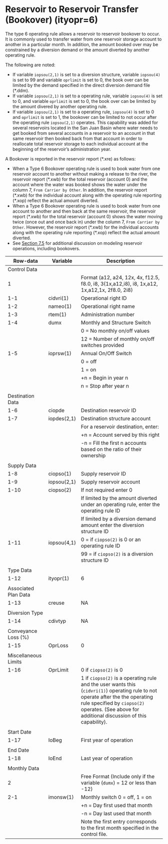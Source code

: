 # Reservoir to Reservoir Transfer (Bookover) (ityopr=6) #

The type 6 operating rule allows a reservoir to reservoir bookover to occur. It is commonly used to transfer water from one reservoir 
storage account to another in a particular month. In addition, the amount booked over may be constrained by a diversion demand or the 
amount diverted by another operating rule.  

The following are noted:

* If variable `iopsou(2,1)` is set to a diversion structure, variable `iopsou(4)` is set to 99 and variable `oprlimit` is set to 0, the book over 
can be limited by the demand specified in the direct diversion demand file (\*.ddm).
* If variable `iopsou(2,1)` is set to a operating rule, variable `iopsou(4)` is set to 0, and variable `oprlimit` is set to 0, the book over can 
be limited by the amount divered by another operating rule.
* If variable `iopsou(2,1)` is set to a operating rule, `iopsou(4)` is set to 0 and `oprlimit` is set to 1, the bookover can be limited to not 
occur after the operating rule `iopsou(2,1)` operates.  This capability was added for several reservoirs located in the San Juan Basin where water 
needs to get booked from several accounts in a reservoir to an account in that same reservoir then booked back from that account in order to 
reallocate total reservoir storage to each individual account at the beginning of the reservoir’s administration year. 

A Bookover is reported in the reservoir report (\*.xre) as follows:

* When a Type 6 Bookover operating rule is used to book water from one reservoir account to another without making a release to the river, 
the reservoir report (\*.xwb) for the total reservoir (account 0) and the account where the water was booked shows the water under the column 
7, `From Carrier by Other`.   In addition, the reservoir report (\*.xwb) for the individual account along with the operating rule reporting 
(\*.xop) reflect the actual amount diverted.
* When a Type 6 Bookover operating rule is used to book water from one account to another and then back at the same reservoir, the reservoir 
report (\*.xwb) for the total reservoir (account 0) shows the water moving twice (once out and once back in) under the column 7, `From Carrier by Other`. 
However, the reservoir report (\*.xwb) for the individual accounts along with the operating rule reporting (\*.xop) reflect the actual amount diverted.
* See [Section 7.5](../StandardModelingProcedures/75.md) for additional discussion on modeling reservoir operations, including bookovers.

| Row-data							| Variable						| Description 								|				
| ------------------				| --------------------			| --------									|
| Control Data						| 								| 											|
| 1									| 								| Format (a12, a24, 12x, 4x, f12.5, f8.0, i8, 3(1x,a12,i8), i8, 1x,a12, 1x,a12,1x, 2f8.0, 2i8) |
| 1-1								| cidvri(1)						| Operational right ID
| 1-2								| nameo(1)						| Operational right name
| 1-3								| rtem(1)						| Administration number
| 1-4								| dumx							| Monthly and Structure Switch 
| 									| 								| 0 = No monthly on/off values
| 									| 								| 12 = Number of monthly on/off switches provided
| 1-5								| ioprsw(1)						| Annual On/Off Switch
| 									| 								| 0 = off 
| 									| 								| 1 = on
| 									| 								| +n = Begin in year n
| 									| 								| n = Stop after year n
| | | |
| Destination Data | | |
| 1-6								| ciopde						| Destination reservoir ID
| 1-7								| iopdes(2,1)					| Destination structure account
| 									| 								| For a reservoir destination, enter:
| 									| 								| +n = Account served by this right
| 									| 								| -n = Fill the first n accounts based on the ratio of their ownership
| | | | 
| Supply Data | | |
| 1-8								| ciopso(1)						| Supply reservoir ID
| 1-9								| iopsou(2,1)					| Supply reservoir account
| 1-10								| ciopso(2)						| If not required enter 0
| 									| 								| If limited by the amount diverted under an operating rule, enter the operating rule ID
| 									| 								| If limited by a diversion demand amount enter the diversion structure ID
| 1-11								| iopsou(4,1)					| 0 = if `ciopso(2)` is 0 or an operating rule ID
| 									| 								| 99 = if `ciopso(2)` is a diversion structure ID
| | | |
| Type Data | | |
| 1-12								| ityopr(1)						| 6
| | | |
| Associated Plan Data | | |
| 1-13								| creuse						| NA
| | | |
| Diversion Type | | |
| 1-14								| cdivtyp						| NA
| | | |
| Conveyance Loss (%) | | | 
| 1-15								| OprLoss						| 0
| | | |
| Miscellaneous Limits | | | 
| 1-16								| OprLimit						| 0 if `ciopso(2)` is 0
| 									| 								| 1 if `ciopso(2)` is a operating rule and the user wants this (`cidvri(1)`) operating rule to not operate after the the operating rule specified by `ciopso(2)` operates.  (See above for additional discussion of this capability). 
| | | |
| Start Date | | | 
| 1-17								| IoBeg							| First year of operation
| | | |
| End Date | | |
| 1-18								| IoEnd							| Last year of operation
| | | |
| Monthly Data | | |
| 2 								| 								| Free Format (Include only if the variable (`dumx`) = 12 or less than -12)
| 2-1								| imonsw(1)						| Monthly switch 0 = off, 1 = on
| 									| 								| +n = Day first used that month
| 									| 								| -n = Day last used that month
| 									| 								| Note the first entry corresponds to the first month specified in the control file.

